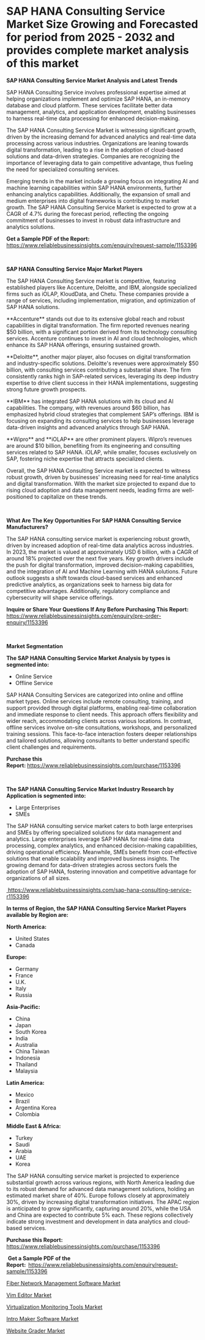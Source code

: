 <p><h1>SAP HANA Consulting Service Market Size Growing and Forecasted for period from 2025 - 2032 and provides complete market analysis of this market</h1></p><p><strong>SAP HANA Consulting Service Market Analysis and Latest Trends</strong></p>
<p><p>SAP HANA Consulting Service involves professional expertise aimed at helping organizations implement and optimize SAP HANA, an in-memory database and cloud platform. These services facilitate better data management, analytics, and application development, enabling businesses to harness real-time data processing for enhanced decision-making. </p><p>The SAP HANA Consulting Service Market is witnessing significant growth, driven by the increasing demand for advanced analytics and real-time data processing across various industries. Organizations are leaning towards digital transformation, leading to a rise in the adoption of cloud-based solutions and data-driven strategies. Companies are recognizing the importance of leveraging data to gain competitive advantage, thus fueling the need for specialized consulting services.</p><p>Emerging trends in the market include a growing focus on integrating AI and machine learning capabilities within SAP HANA environments, further enhancing analytics capabilities. Additionally, the expansion of small and medium enterprises into digital frameworks is contributing to market growth. The SAP HANA Consulting Service Market is expected to grow at a CAGR of 4.7% during the forecast period, reflecting the ongoing commitment of businesses to invest in robust data infrastructure and analytics solutions.</p></p>
<p><strong>Get a Sample PDF of the Report:&nbsp;</strong> <a href="https://www.reliablebusinessinsights.com/enquiry/request-sample/1153396?utm_campaign=1847&utm_medium=2&utm_source=Github&utm_content=ia&utm_term=11032025&utm_id=sap-hana-consulting-service">https://www.reliablebusinessinsights.com/enquiry/request-sample/1153396</a></p>
<p>&nbsp;</p>
<p><strong>SAP HANA Consulting Service Major Market Players</strong></p>
<p><p>The SAP HANA Consulting Service market is competitive, featuring established players like Accenture, Deloitte, and IBM, alongside specialized firms such as iOLAP, KloudData, and Chetu. These companies provide a range of services, including implementation, migration, and optimization of SAP HANA solutions.</p><p>**Accenture** stands out due to its extensive global reach and robust capabilities in digital transformation. The firm reported revenues nearing $50 billion, with a significant portion derived from its technology consulting services. Accenture continues to invest in AI and cloud technologies, which enhance its SAP HANA offerings, ensuring sustained growth.</p><p>**Deloitte**, another major player, also focuses on digital transformation and industry-specific solutions. Deloitte's revenues were approximately $50 billion, with consulting services contributing a substantial share. The firm consistently ranks high in SAP-related services, leveraging its deep industry expertise to drive client success in their HANA implementations, suggesting strong future growth prospects.</p><p>**IBM** has integrated SAP HANA solutions with its cloud and AI capabilities. The company, with revenues around $60 billion, has emphasized hybrid cloud strategies that complement SAP’s offerings. IBM is focusing on expanding its consulting services to help businesses leverage data-driven insights and advanced analytics through SAP HANA.</p><p>**Wipro** and **iOLAP** are other prominent players. Wipro’s revenues are around $10 billion, benefiting from its engineering and consulting services related to SAP HANA. iOLAP, while smaller, focuses exclusively on SAP, fostering niche expertise that attracts specialized clients.</p><p>Overall, the SAP HANA Consulting Service market is expected to witness robust growth, driven by businesses' increasing need for real-time analytics and digital transformation. With the market size projected to expand due to rising cloud adoption and data management needs, leading firms are well-positioned to capitalize on these trends.</p></p>
<p>&nbsp;</p>
<p><strong>What Are The Key Opportunities For SAP HANA Consulting Service Manufacturers?</strong></p>
<p><p>The SAP HANA consulting service market is experiencing robust growth, driven by increased adoption of real-time data analytics across industries. In 2023, the market is valued at approximately USD 6 billion, with a CAGR of around 18% projected over the next five years. Key growth drivers include the push for digital transformation, improved decision-making capabilities, and the integration of AI and Machine Learning with HANA solutions. Future outlook suggests a shift towards cloud-based services and enhanced predictive analytics, as organizations seek to harness big data for competitive advantages. Additionally, regulatory compliance and cybersecurity will shape service offerings.</p></p>
<p><strong>Inquire or Share Your Questions If Any Before Purchasing This Report:</strong> <a href="https://www.reliablebusinessinsights.com/enquiry/pre-order-enquiry/1153396?utm_campaign=1847&utm_medium=2&utm_source=Github&utm_content=ia&utm_term=11032025&utm_id=sap-hana-consulting-service">https://www.reliablebusinessinsights.com/enquiry/pre-order-enquiry/1153396</a></p>
<p>&nbsp;</p>
<p><strong>Market Segmentation</strong></p>
<p><strong>The SAP HANA Consulting Service Market Analysis by types is segmented into:</strong></p>
<p><ul><li>Online Service</li><li>Offline Service</li></ul></p>
<p><p>SAP HANA Consulting Services are categorized into online and offline market types. Online services include remote consulting, training, and support provided through digital platforms, enabling real-time collaboration and immediate response to client needs. This approach offers flexibility and wider reach, accommodating clients across various locations. In contrast, offline services involve on-site consultations, workshops, and personalized training sessions. This face-to-face interaction fosters deeper relationships and tailored solutions, allowing consultants to better understand specific client challenges and requirements.</p></p>
<p><strong>Purchase this Report:&nbsp;</strong><a href="https://www.reliablebusinessinsights.com/purchase/1153396?utm_campaign=1847&utm_medium=2&utm_source=Github&utm_content=ia&utm_term=11032025&utm_id=sap-hana-consulting-service">https://www.reliablebusinessinsights.com/purchase/1153396</a></p>
<p>&nbsp;</p>
<p><strong>The SAP HANA Consulting Service Market Industry Research by Application is segmented into:</strong></p>
<p><ul><li>Large Enterprises</li><li>SMEs</li></ul></p>
<p><p>The SAP HANA consulting service market caters to both large enterprises and SMEs by offering specialized solutions for data management and analytics. Large enterprises leverage SAP HANA for real-time data processing, complex analytics, and enhanced decision-making capabilities, driving operational efficiency. Meanwhile, SMEs benefit from cost-effective solutions that enable scalability and improved business insights. The growing demand for data-driven strategies across sectors fuels the adoption of SAP HANA, fostering innovation and competitive advantage for organizations of all sizes.</p></p>
<p><a href="https://www.reliablebusinessinsights.com/sap-hana-consulting-service-r1153396?utm_campaign=1847&utm_medium=2&utm_source=Github&utm_content=ia&utm_term=11032025&utm_id=sap-hana-consulting-service">&nbsp;https://www.reliablebusinessinsights.com/sap-hana-consulting-service-r1153396</a></p>
<p><strong>In terms of Region, the SAP HANA Consulting Service Market Players available by Region are:</strong></p>
<p>
    <p> <strong> North America: </strong>
        <ul>
            <li>United States</li>
            <li>Canada</li>
        </ul>
        </p> 
    <p> <strong> Europe: </strong>
        <ul>
            <li>Germany</li>
            <li>France</li>
            <li>U.K.</li>
            <li>Italy</li>
            <li>Russia</li>
        </ul>
        </p> 
    <p> <strong> Asia-Pacific: </strong>
        <ul>
            <li>China</li>
            <li>Japan</li>
            <li>South Korea</li>
            <li>India</li>
            <li>Australia</li>
            <li>China Taiwan</li>
            <li>Indonesia</li>
            <li>Thailand</li>
            <li>Malaysia</li>
        </ul>
        </p> 
    <p> <strong> Latin America: </strong>
        <ul>
            <li>Mexico</li>
            <li>Brazil</li>
            <li>Argentina Korea</li>
            <li>Colombia</li>
        </ul>
        </p> 
    <p> <strong> Middle East & Africa: </strong>
        <ul>
            <li>Turkey</li>
            <li>Saudi</li>
            <li>Arabia</li>
            <li>UAE</li>
            <li>Korea</li>
        </ul>
    </p>
    </p>
<p><p>The SAP HANA consulting service market is projected to experience substantial growth across various regions, with North America leading due to its robust demand for advanced data management solutions, holding an estimated market share of 40%. Europe follows closely at approximately 30%, driven by increasing digital transformation initiatives. The APAC region is anticipated to grow significantly, capturing around 20%, while the USA and China are expected to contribute 5% each. These regions collectively indicate strong investment and development in data analytics and cloud-based services.</p></p>
<p><strong>Purchase this Report: </strong><a href="https://www.reliablebusinessinsights.com/purchase/1153396?utm_campaign=1847&utm_medium=2&utm_source=Github&utm_content=ia&utm_term=11032025&utm_id=sap-hana-consulting-service">https://www.reliablebusinessinsights.com/purchase/1153396</a></p>
<p>&nbsp;<strong>Get a Sample PDF of the Report:&nbsp;&nbsp;</strong><a href="https://www.reliablebusinessinsights.com/enquiry/request-sample/1153396?utm_campaign=1847&utm_medium=2&utm_source=Github&utm_content=ia&utm_term=11032025&utm_id=sap-hana-consulting-service">https://www.reliablebusinessinsights.com/enquiry/request-sample/1153396</a></p>
<p><strong></strong></p>
<p><p><a href="https://github.com/tigoryemm/Market-Research-Report-List-1/blob/main/fiber-network-management-software-market.md?utm_campaign=1847&utm_medium=2&utm_source=Github&utm_content=ia&utm_term=11032025&utm_id=sap-hana-consulting-service">Fiber Network Management Software Market</a></p><p><a href="https://github.com/negrocybul4w/Market-Research-Report-List-1/blob/main/vim-editor-market.md?utm_campaign=1847&utm_medium=2&utm_source=Github&utm_content=ia&utm_term=11032025&utm_id=sap-hana-consulting-service">Vim Editor Market</a></p><p><a href="https://github.com/landtmman/Market-Research-Report-List-1/blob/main/virtualization-monitoring-tools-market.md?utm_campaign=1847&utm_medium=2&utm_source=Github&utm_content=ia&utm_term=11032025&utm_id=sap-hana-consulting-service">Virtualization Monitoring Tools Market</a></p><p><a href="https://github.com/lonanweaseh4/Market-Research-Report-List-1/blob/main/intro-maker-software-market.md?utm_campaign=1847&utm_medium=2&utm_source=Github&utm_content=ia&utm_term=11032025&utm_id=sap-hana-consulting-service">Intro Maker Software Market</a></p><p><a href="https://github.com/djoeamakeh/Market-Research-Report-List-1/blob/main/website-grader-market.md?utm_campaign=1847&utm_medium=2&utm_source=Github&utm_content=ia&utm_term=11032025&utm_id=sap-hana-consulting-service">Website Grader Market</a></p></p>
